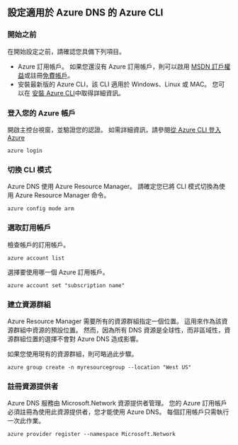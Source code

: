 ## <a name="set-up-azure-cli-for-azure-dns"></a>設定適用於 Azure DNS 的 Azure CLI

### <a name="before-you-begin"></a>開始之前

在開始設定之前，請確認您具備下列項目。

* Azure 訂用帳戶。 如果您還沒有 Azure 訂用帳戶，則可以啟用 [MSDN 訂戶權益](https://azure.microsoft.com/pricing/member-offers/msdn-benefits-details/)或註冊[免費帳戶](https://azure.microsoft.com/pricing/free-trial/)。
* 安裝最新版的 Azure CLI，該 CLI 適用於 Windows、Linux 或 MAC。 您可以在 [安裝 Azure CLI](../articles/cli-install-nodejs.md)中取得詳細資訊。

### <a name="sign-in-to-your-azure-account"></a>登入您的 Azure 帳戶

開啟主控台視窗，並驗證您的認證。 如需詳細資訊，請參閱[從 Azure CLI 登入 Azure](../articles/xplat-cli-connect.md)

```azurecli
azure login
```

### <a name="switch-cli-mode"></a>切換 CLI 模式

Azure DNS 使用 Azure Resource Manager。 請確定您已將 CLI 模式切換為使用 Azure Resource Manager 命令。

```azurecli
azure config mode arm
```

### <a name="select-the-subscription"></a>選取訂用帳戶

檢查帳戶的訂用帳戶。

```azurecli
azure account list
```

選擇要使用哪一個 Azure 訂用帳戶。

```azurecli
azure account set "subscription name"
```

### <a name="create-a-resource-group"></a>建立資源群組

Azure Resource Manager 需要所有的資源群組指定一個位置。 這用來作為該資源群組中資源的預設位置。 然而，因為所有 DNS 資源是全球性，而非區域性，資源群組位置的選擇不會對 Azure DNS 造成影響。

如果您使用現有的資源群組，則可略過此步驟。

```azurecli
azure group create -n myresourcegroup --location "West US"
```

### <a name="register-resource-provider"></a>註冊資源提供者

Azure DNS 服務由 Microsoft.Network 資源提供者管理。 您的 Azure 訂用帳戶必須註冊為使用此資源提供者，您才能使用 Azure DNS。 每個訂用帳戶只需執行一次此作業。

```azurecli
azure provider register --namespace Microsoft.Network
```

